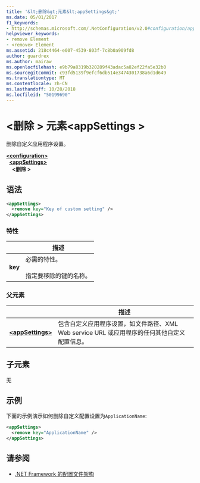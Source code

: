 ```yaml
---
title: '&lt;删除&gt;元素&lt;appSettings&gt;'
ms.date: 05/01/2017
f1_keywords:
- http://schemas.microsoft.com/.NetConfiguration/v2.0#configuration/appSettings/remove
helpviewer_keywords:
- remove Element
- <remove> Element
ms.assetid: 218c4464-e007-4539-803f-7c8b0a909fd8
author: guardrex
ms.author: mairaw
ms.openlocfilehash: e9b79a8319b320289f43adac5a82ef22fa5e32b0
ms.sourcegitcommit: c93fd5139f9efcf6db514e3474301738a6d1d649
ms.translationtype: MT
ms.contentlocale: zh-CN
ms.lasthandoff: 10/28/2018
ms.locfileid: "50199690"
---
```

# <a name="remove-element-for-appsettings"></a>\<删除 > 元素\<appSettings >

删除自定义应用程序设置。

[**\<configuration>**](~/docs/framework/configure-apps/file-schema/configuration-element.md)   
&nbsp;&nbsp;[**\<appSettings>**](~/docs/framework/configure-apps/file-schema/appsettings/appsettings-element-for-configuration.md)   
&nbsp;&nbsp;&nbsp;&nbsp;**\<删除 >**

## <a name="syntax"></a>语法

```xml
<appSettings>
  <remove key="Key of custom setting" />
</appSettings>
```

### <a name="attribute"></a>特性

|         | 描述 |
| ------- | ----------- |
| **key** | 必需的特性。<br><br>指定要移除的键的名称。 |

### <a name="parent-element"></a>父元素

|     | 描述 |
| --- | ----------- |
| [**\<appSettings>**](~/docs/framework/configure-apps/file-schema/appsettings/appsettings-element-for-configuration.md) | 包含自定义应用程序设置，如文件路径、XML Web service URL 或应用程序的任何其他自定义配置信息。 |

## <a name="child-elements"></a>子元素

无

## <a name="example"></a>示例

下面的示例演示如何删除自定义配置设置为`ApplicationName`:

```xml
<appSettings>
  <remove key="ApplicationName" />
</appSettings>
```

## <a name="see-also"></a>请参阅

- [.NET Framework 的配置文件架构](~/docs/framework/configure-apps/file-schema/index.md)
